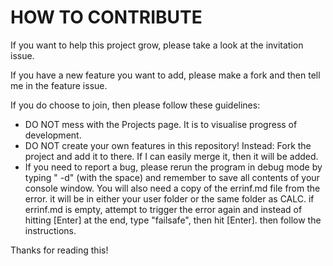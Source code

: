 # HOW TO CONTRIBUTE

If you want to help this project grow, please take a look at the invitation issue.

If you have a new feature you want to add, please make a fork and then tell me in the feature issue.

If you do choose to join, then please follow these guidelines:
 - DO NOT mess with the Projects page. It is to visualise progress of development.
 - DO NOT create your own features in this repository! Instead: Fork the project and add it to there. If I can easily merge it, then it will be added.
 - If you need to report a bug, please rerun the program in debug mode by typing " -d" (with the space) and remember to save all contents of your console window. You will also need a copy of the errinf.md file from the error. it will be in either your user folder or the same folder as CALC. if errinf.md is empty, attempt to trigger the error again and instead of hitting [Enter] at the end, type "failsafe", then hit [Enter]. then follow the instructions.

Thanks for reading this!

